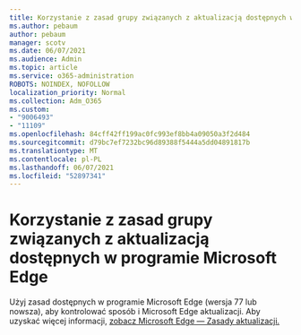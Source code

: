 ```yaml
---
title: Korzystanie z zasad grupy związanych z aktualizacją dostępnych w programie Microsoft Edge
ms.author: pebaum
author: pebaum
manager: scotv
ms.date: 06/07/2021
ms.audience: Admin
ms.topic: article
ms.service: o365-administration
ROBOTS: NOINDEX, NOFOLLOW
localization_priority: Normal
ms.collection: Adm_O365
ms.custom:
- "9006493"
- "11109"
ms.openlocfilehash: 84cff42ff199ac0fc993ef8bb4a09050a3f2d484
ms.sourcegitcommit: d79bc7ef7232bc96d89388f5444a5dd04891817b
ms.translationtype: MT
ms.contentlocale: pl-PL
ms.lasthandoff: 06/07/2021
ms.locfileid: "52897341"
---
```

# <a name="use-update-related-group-policies-available-in-microsoft-edge"></a>Korzystanie z zasad grupy związanych z aktualizacją dostępnych w programie Microsoft Edge

Użyj zasad dostępnych w programie Microsoft Edge (wersja 77 lub nowsza), aby kontrolować sposób i Microsoft Edge aktualizacji. Aby uzyskać więcej informacji, [zobacz Microsoft Edge — Zasady aktualizacji.](/DeployEdge/microsoft-edge-update-policies#available-policies)